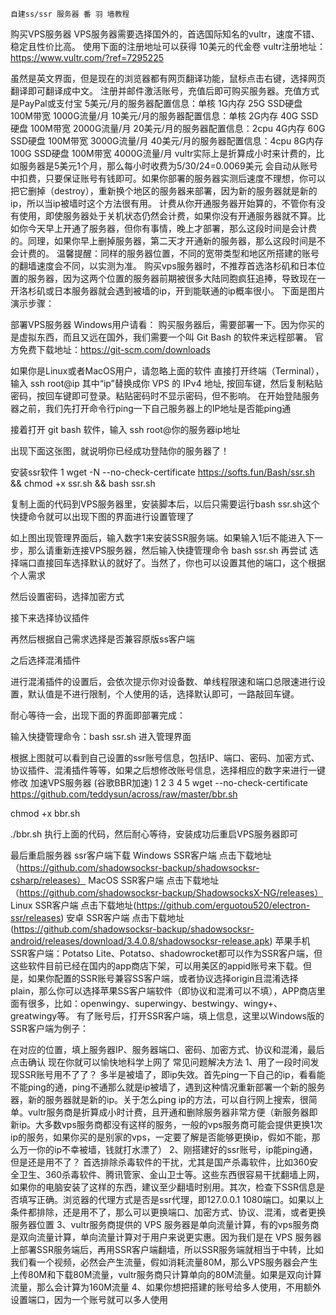     自建ss/ssr 服务器 番 羽 墙教程

购买VPS服务器
VPS服务器需要选择国外的，首选国际知名的vultr，速度不错、稳定且性价比高。
使用下面的注册地址可以获得 10美元的代金卷
vultr注册地址：https://www.vultr.com/?ref=7295225


虽然是英文界面，但是现在的浏览器都有网页翻译功能，鼠标点击右键，选择网页翻译即可翻译成中文。
注册并邮件激活账号，充值后即可购买服务器。充值方式是PayPal或支付宝
5美元/月的服务器配置信息：单核 1G内存 25G SSD硬盘 100M带宽 1000G流量/月
10美元/月的服务器配置信息：单核 2G内存 40G SSD硬盘 100M带宽 2000G流量/月
20美元/月的服务器配置信息：2cpu 4G内存 60G SSD硬盘 100M带宽 3000G流量/月
40美元/月的服务器配置信息：4cpu 8G内存 100G SSD硬盘 100M带宽 4000G流量/月
vultr实际上是折算成小时来计费的，比如服务器是5美元1个月，那么每小时收费为5/30/24=0.0069美元 会自动从账号中扣费，只要保证账号有钱即可。如果你部署的服务器实测后速度不理想，你可以把它删掉（destroy），重新换个地区的服务器来部署，因为新的服务器就是新的ip，所以当ip被墙时这个方法很有用。
计费从你开通服务器开始算的，不管你有没有使用，即使服务器处于关机状态仍然会计费，如果你没有开通服务器就不算。比如你今天早上开通了服务器，但你有事情，晚上才部署，那么这段时间是会计费的。同理，如果你早上删掉服务器，第二天才开通新的服务器，那么这段时间是不会计费的。
温馨提醒：同样的服务器位置，不同的宽带类型和地区所搭建的账号的翻墙速度会不同，以实测为准。
购买vps服务器时，不推荐首选洛杉矶和日本位置的服务器，因为这两个位置的服务器前期被很多大陆同胞疯狂追捧，导致现在一开洛杉矶或日本服务器就会遇到被墙的ip，开到能联通的ip概率很小。
下面是图片演示步骤：









部署VPS服务器
Windows用户请看：
购买服务器后，需要部署一下。因为你买的是虚拟东西，而且又远在国外，我们需要一个叫 Git Bash 的软件来远程部署。
官方免费下载地址：https://git-scm.com/downloads

如果你是Linux或者MacOS用户，请忽略上面的软件
直接打开终端（Terminal），输入 ssh root@ip 其中“ip”替换成你 VPS 的 IPv4 地址, 按回车键，然后复制粘贴密码，按回车键即可登录。粘贴密码时不显示密码，但不影响。
在开始登陆服务器之前，我们先打开命令行ping一下自己服务器上的IP地址是否能ping通

接着打开 git bash 软件，输入 ssh root@你的服务器ip地址

出现下面这张图，就说明你已经成功登陆你的服务器了！

安装ssr软件
1	wget -N --no-check-certificate https://softs.fun/Bash/ssr.sh && chmod +x ssr.sh && bash ssr.sh

复制上面的代码到VPS服务器里，安装脚本后，以后只需要运行bash ssr.sh这个快捷命令就可以出现下图的界面进行设置管理了

如上图出现管理界面后，输入数字1来安装SSR服务端。如果输入1后不能进入下一步，那么请重新连接VPS服务器，然后输入快捷管理命令 bash ssr.sh 再尝试
选择端口直接回车选择默认的就好了。当然了，你也可以设置其他的端口，这个根据个人需求

然后设置密码，选择加密方式

接下来选择协议插件

再然后根据自己需求选择是否兼容原版ss客户端

之后选择混淆插件

进行混淆插件的设置后，会依次提示你对设备数、单线程限速和端口总限速进行设置，默认值是不进行限制，个人使用的话，选择默认即可，一路敲回车键。

耐心等待一会，出现下面的界面即部署完成：

输入快捷管理命令：bash ssr.sh 进入管理界面

根据上图就可以看到自己设置的ssr账号信息，包括IP、端口、密码、加密方式、协议插件、混淆插件等等，如果之后想修改账号信息，选择相应的数字来进行一键修改
加速VPS服务器 (谷歌BBR加速)
1
2
3
4
5	wget --no-check-certificate https://github.com/teddysun/across/raw/master/bbr.sh

chmod +x bbr.sh

./bbr.sh
执行上面的代码，然后耐心等待，安装成功后重启VPS服务器即可



最后重启服务器
ssr客户端下载
Windows SSR客户端 点击下载地址（https://github.com/shadowsocksr-backup/shadowsocksr-csharp/releases）
MacOS SSR客户端 点击下载地址（https://github.com/shadowsocksr-backup/ShadowsocksX-NG/releases）
Linux SSR客户端 点击下载地址(https://github.com/erguotou520/electron-ssr/releases)
安卓 SSR客户端 点击下载地址(https://github.com/shadowsocksr-backup/shadowsocksr-android/releases/download/3.4.0.8/shadowsocksr-release.apk)
苹果手机SSR客户端：Potatso Lite、Potatso、shadowrocket都可以作为SSR客户端，但这些软件目前已经在国内的app商店下架，可以用美区的appid账号来下载。但是，如果你配置的SSR账号兼容SS客户端，或者协议选择origin且混淆选择plain，那么你可以选择苹果SS客户端软件（即协议和混淆可以不填），APP商店里面有很多，比如：openwingy、superwingy、bestwingy、wingy+、greatwingy等。
有了账号后，打开SSR客户端，填上信息，这里以Windows版的SSR客户端为例子：

在对应的位置，填上服务器IP、服务器端口、密码、加密方式、协议和混淆，最后点击确认
现在你就可以愉快地科学上网了
常见问题解决方法
1、用了一段时间发现SSR账号用不了了？
多半是被墙了，即ip失效。首先ping一下自己的ip，看看能不能ping的通，ping不通那么就是ip被墙了，遇到这种情况重新部署一个新的服务器，新的服务器就是新的ip。关于怎么ping ip的方法，可以自行网上搜索，很简单。vultr服务商是折算成小时计费，且开通和删除服务器非常方便（新服务器即新ip。大多数vps服务商都没有这样的服务，一般的vps服务商可能会提供更换1次ip的服务，如果你买的是别家的vps，一定要了解是否能够更换ip，假如不能，那么万一你的ip不幸被墙，钱就打水漂了）
2、刚搭建好的ssr账号，ip能ping通，但是还是用不了？
首选排除杀毒软件的干扰，尤其是国产杀毒软件，比如360安全卫生、360杀毒软件、腾讯管家、金山卫士等。这些东西很容易干扰翻墙上网，如果你的电脑安装了这样的东西，建议至少翻墙时别用。其次，检查下SSR信息是否填写正确。浏览器的代理方式是否是ssr代理，即127.0.0.1 1080端口。如果以上条件都排除，还是用不了，那么可以更换端口、加密方式、协议、混淆，或者更换服务器位置
3、vultr服务商提供的 VPS 服务器是单向流量计算，有的vps服务商是双向流量计算，单向流量计算对于用户来说更实惠。因为我们是在 VPS 服务器上部署SSR服务端后，再用SSR客户端翻墙，所以SSR服务端就相当于中转，比如我们看一个视频，必然会产生流量，假如消耗流量80M，那么VPS服务器会产生上传80M和下载80M流量，vultr服务商只计算单向的80M流量。如果是双向计算流量，那么会计算为160M流量
4、如果你想把搭建的账号给多人使用，不用额外设置端口，因为一个账号就可以多人使用
